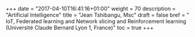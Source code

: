 +++
date = "2017-04-10T16:41:16+01:00"
weight = 70
description = "Artificial Intelligence"
title = "Jean Tshibangu, Msc"
draft = false
bref =  " IoT, Federated learning and Network slicing and Reinforcement learning (Université Claude Bernard Lyon 1, France)"
toc = true
+++
